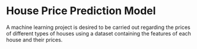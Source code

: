 # House Price Prediction Model

A machine learning project is desired to be carried out regarding the prices of different types of houses using a dataset containing the features of each house and their prices.
